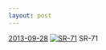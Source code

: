 ```yaml
---
layout: post
---
```


<p>
  <time><a href="/57">2013-09-28</a></time>
  <a href="/57"><img src="{{ site.assets_url }}/57-640.jpg" srcset="{{ site.assets_url }}/57-1280.jpg 1280w, {{ site.assets_url }}/57-960.jpg 960w, {{ site.assets_url }}/57-640.jpg 640w, {{ site.assets_url }}/57-320.jpg 320w" sizes="(min-width: 700px) 50vw, calc(100vw - 2rem)" alt="SR-71" /></a>
  <span>SR-71</span>
</p>
